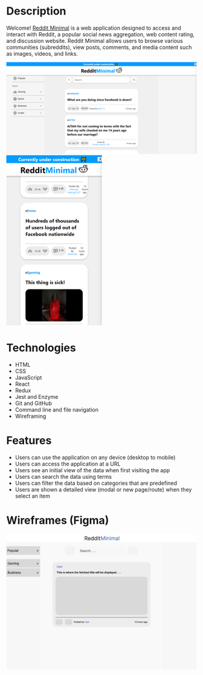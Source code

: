 # Description
Welcome! <a href='https://aiw-reddit-minimal.netlify.app' target='_blank'>Reddit Minimal</a> is a web application designed to access and interact with Reddit, a popular social news aggregation, web content rating, and discussion website. Reddit Minimal allows users to browse various communities (subreddits), view posts, comments, and media content such as images, videos, and links.

<img src='https://github.com/aaron-ian-wilson/reddit-minimal/blob/main/src/assets/reddit-minimal-home.png' alt='Reddit Minimal Home Page Desktop' width='750px' height='auto'/>
<img src='https://github.com/aaron-ian-wilson/reddit-minimal/blob/main/src/assets/reddit-minimal-home-iphone-se.png' alt='Reddit Minimal Home Page Ipone SE' height='450px' width='auto'/>

# Technologies
- HTML
- CSS
- JavaScript
- React
- Redux
- Jest and Enzyme
- Git and GitHub
- Command line and file navigation
- Wireframing

# Features

- Users can use the application on any device (desktop to mobile)
- Users can access the application at a URL
- Users see an initial view of the data when first visiting the app
- Users can search the data using terms
- Users can filter the data based on categories that are predefined
- Users are shown a detailed view (modal or new page/route) when they select an item

# Wireframes (Figma)

<img src='https://github.com/aaron-ian-wilson/reddit-minimal/blob/main/src/assets/Reddit%20Client%20Wireframe.jpg' alt='Reddit Minimal Wireframe' width='750px' height='auto'/>
